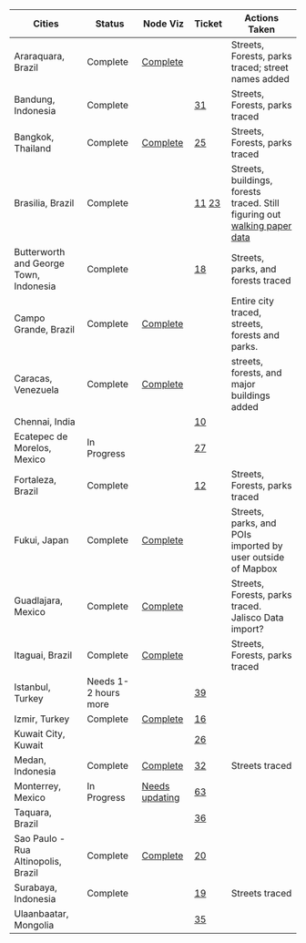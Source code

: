 **Cities** | **Status** | **Node Viz** | **Ticket** | **Actions Taken**
--- | --- | --- | --- | --- 
Araraquara, Brazil | Complete | [Complete](http://dl.dropbox.com/u/56438767/osm-tracing/visualizations/araraquara-final.png) | | Streets, Forests, parks traced; street names added |
Bandung, Indonesia | Complete | | [31] | Streets, Forests, parks traced
Bangkok, Thailand | Complete | [Complete](http://dl.dropbox.com/u/56438767/osm-tracing/visualizations/bangkok-2-final.png) | [25] | Streets, Forests, parks traced
Brasilia, Brazil | Complete | | [11] [23] | Streets, buildings, forests traced. Still figuring out [walking paper data] | 
Butterworth and George Town, Indonesia | Complete | | [18] | Streets, parks, and forests traced
Campo Grande, Brazil | Complete | [Complete](http://dl.dropbox.com/u/56438767/osm-tracing/visualizations/campo-grande-final.png) | | Entire city traced, streets, forests and parks.
Caracas, Venezuela | Complete | [Complete](http://dl.dropbox.com/u/56438767/osm-tracing/visualizations/caracas-final.png) | | streets, forests, and major buildings added
Chennai, India | | | [10] |
Ecatepec de Morelos, Mexico | In Progress | | [27] |
Fortaleza, Brazil | Complete | | [12] | Streets, Forests, parks traced
Fukui, Japan | Complete | [Complete](http://dl.dropbox.com/u/56438767/osm-tracing/visualizations/fukui.png) | | Streets, parks, and POIs imported by user outside of Mapbox
Guadlajara, Mexico | Complete | [Complete](http://dl.dropbox.com/u/56438767/osm-tracing/visualizations/guad-final.png) | | Streets, Forests, parks traced. Jalisco Data import? 
Itaguai, Brazil | Complete | [Complete](http://dl.dropbox.com/u/56438767/osm-tracing/visualizations/itaguai-final.png) | | Streets, Forests, parks traced
Istanbul, Turkey | Needs 1-2 hours more | | [39]
Izmir, Turkey | Complete | [Complete](http://dl.dropbox.com/u/56438767/osm-tracing/visualizations/izmir-final.png) | [16]
Kuwait City, Kuwait | | | [26]
Medan, Indonesia | Complete | [Complete](https://a248.e.akamai.net/camo.github.com/53bcd2eebc58a873b18fd3216e69bceb50a677b6/687474703a2f2f692e696d6775722e636f6d2f6d517745512e706e67) | [32] | Streets traced
Monterrey, Mexico | In Progress | [Needs updating](http://dl.dropbox.com/u/56438767/osm-tracing/visualizations/monterrey.png) | [63]
Taquara, Brazil | | | [36]
Sao Paulo - Rua Altinopolis, Brazil | Complete | [Complete](http://dl.dropbox.com/u/56438767/osm-tracing/visualizations/sao-paulo-final.png) | [20]
Surabaya, Indonesia | Complete | | [19] | Streets traced
Ulaanbaatar, Mongolia | | | [35]

[10]:https://github.com/mapbox/mapping/issues/10
[11]:https://github.com/mapbox/mapping/issues/11
[12]:https://github.com/mapbox/mapping/issues/12
[16]:https://github.com/mapbox/mapping/issues/16
[18]:https://github.com/mapbox/mapping/issues/18
[19]:https://github.com/mapbox/mapping/issues/19
[20]:https://github.com/mapbox/mapping/issues/20
[23]:https://github.com/mapbox/mapping/issues/23
[25]:https://github.com/mapbox/mapping/issues/25
[26]:https://github.com/mapbox/mapping/issues/26
[27]:https://github.com/mapbox/mapping/issues/27
[31]:https://github.com/mapbox/mapping/issues/31
[32]:https://github.com/mapbox/mapping/issues/32
[35]:https://github.com/mapbox/mapping/issues/35
[36]:https://github.com/mapbox/mapping/issues/36
[39]:https://github.com/mapbox/mapping/issues/39
[63]:https://github.com/mapbox/mapping/issues/63


[walking paper data]:https://github.com/mapbox/mapping/issues/38